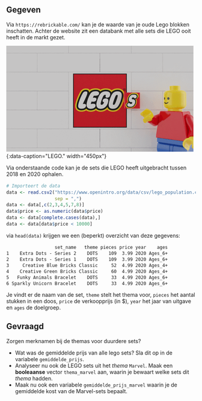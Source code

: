 ## Gegeven

Via ``https://rebrickable.com/`` kan je de waarde van je oude Lego blokken inschatten. Achter de website zit een databank met alle sets die LEGO ooit heeft in de markt gezet.

![LEGO.](media/lego.gif "LEGO."){:data-caption="LEGO." width="450px"}

Via onderstaande code kan je de sets die LEGO heeft uitgebracht tussen 2018 en 2020 ophalen. 
```R
# Importeert de data
data <- read.csv2("https://www.openintro.org/data/csv/lego_population.csv",
                  sep = ",")
data <- data[,c(2,3,4,5,7,8)]
data$price <- as.numeric(data$price)
data <- data[complete.cases(data),]
data <- data[data$price < 10000]
```

via `head(data)` krijgen we een (beperkt) overzicht van deze gegevens:

```
                  set_name   theme pieces price year    ages
1    Extra Dots - Series 2    DOTS    109  3.99 2020 Ages_6+
2    Extra Dots - Series 1    DOTS    109  3.99 2020 Ages_6+
3     Creative Blue Bricks Classic     52  4.99 2020 Ages_4+
4    Creative Green Bricks Classic     60  4.99 2020 Ages_4+
5   Funky Animals Bracelet    DOTS     33  4.99 2020 Ages_6+
6 Sparkly Unicorn Bracelet    DOTS     33  4.99 2020 Ages_6+
```

Je vindt er de naam van de set, `theme` stelt het thema voor, `pieces` het aantal stukken in een doos, `price` de verkoopprijs (in $), `year` het jaar van uitgave en `ages` de doelgroep.

## Gevraagd

Zorgen merknamen bij de themas voor duurdere sets?

- Wat was de gemiddelde prijs van alle lego sets? Sla dit op in de variabele `gemiddelde_prijs`.
- Analyseer nu ook de LEGO sets uit het *thema* `Marvel`. Maak een **booleaanse** vector `thema_marvel` aan, waarin je bewaart welke sets dit *thema* hadden.
- Maak nu ook een variabele `gemiddelde_prijs_marvel` waarin je de gemiddelde kost van de Marvel-sets bepaalt.


